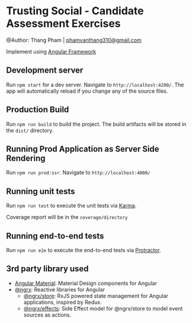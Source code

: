 # Trusting Social - Candidate Assessment Exercises

@Author: Thang Pham | <phamvanthang310@gmail.com>

Implement using [Angular Framework](https://angular.io/)

## Development server

Run `npm start` for a dev server. Navigate to `http://localhost:4200/`. The app will automatically reload if you change any of the source files.

## Production Build

Run `npm run build` to build the project. The build artifacts will be stored in the `dist/` directory.

## Running Prod Application as Server Side Rendering

Run `npm run prod:ssr`. Navigate to `http://localhost:4000/`

## Running unit tests

Run `npm run test` to execute the unit tests via [Karma](https://karma-runner.github.io).

Coverage report will be in the `coverage/directory`

## Running end-to-end tests

Run `npm run e2e` to execute the end-to-end tests via [Protractor](http://www.protractortest.org/).

## 3rd party library used
* [Angular Material](https://material.angular.io/): Material Design components for Angular
* [@ngrx](https://github.com/ngrx/platform): Reactive libraries for Angular
  * [@ngrx/store](https://github.com/ngrx/platform/blob/master/docs/store/README.md): RxJS powered state management for Angular applications, inspired by Redux.
  * [@ngrx/effects](https://github.com/ngrx/platform/blob/master/docs/effects/README.md): Side Effect model for @ngrx/store to model event sources as actions.

